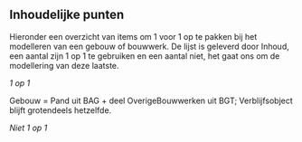 ## Inhoudelijke punten

Hieronder een overzicht van items om 1 voor 1 op te pakken bij het modelleren van een gebouw of bouwwerk. De lijst is geleverd door Inhoud, een aantal zijn 1 op 1 te gebruiken en een  aantal niet, het gaat ons om de modellering van deze laatste. 

_1 op 1_ 

Gebouw = Pand uit BAG + deel OverigeBouwwerken uit BGT;
Verblijfsobject blijft grotendeels hetzelfde.

_Niet 1 op 1_ 

